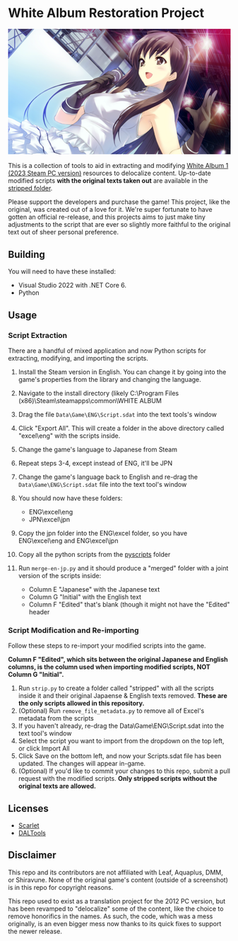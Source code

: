 # White Album Restoration Project

![img](yuki.png)

This is a collection of tools to aid in extracting and modifying [White Album 1 (2023 Steam PC version)](https://vndb.org/r108248) resources to delocalize content. Up-to-date modified scripts **with the original texts taken out** are available in the [stripped folder](stripped/).

Please support the developers and purchase the game! This project, like the original, was created out of a love for it. We're super fortunate to have gotten an official re-release, and this projects aims to just make tiny adjustments to the script that are ever so slightly more faithful to the original text out of sheer personal preference.

## Building
You will need to have these installed:
- Visual Studio 2022 with .NET Core 6.
- Python

## Usage

### Script Extraction
There are a handful of mixed application and now Python scripts for extracting, modifying, and importing the scripts.

1) Install the Steam version in English. You can change it by going into the game's properties from the library and changing the language.
2) Navigate to the install directory (likely C:\Program Files (x86)\Steam\steamapps\common\WHITE ALBUM
3) Drag the file `Data\Game\ENG\Script.sdat` into the text tools's window
4) Click "Export All". This will create a folder in the above directory called "excel\eng\" with the scripts inside.
5) Change the game's language to Japanese from Steam
6) Repeat steps 3-4, except instead of ENG, it'll be JPN
7) Change the game's language back to English and re-drag the `Data\Game\ENG\Script.sdat` file into the text tool's window
8) You should now have these folders:
   - ENG\excel\eng
   - JPN\excel\jpn

9) Copy the jpn folder into the ENG\excel folder, so you have ENG\excel\eng and ENG\excel\jpn
10) Copy all the python scripts from the [pyscripts](pyscripts/) folder
11) Run `merge-en-jp.py` and it should produce a "merged" folder with a joint version of the scripts inside:
    - Column E "Japanese" with the Japanese text
    - Column G "Initial" with the English text
    - Column F "Edited" that's blank (though it might not have the "Edited" header

### Script Modification and Re-importing
Follow these steps to re-import your modified scripts into the game.

**Column F "Edited", which sits between the original Japanese and English columns, is the column used when importing modified scripts, NOT Column G "Initial".**

1) Run `strip.py` to create a folder called "stripped" with all the scripts inside it and their original Japaense & English texts removed. **These are the only scripts allowed in this repository.**
2) (Optional) Run `remove_file_metadata.py` to remove all of Excel's metadata from the scripts
3) If you haven't already, re-drag the Data\Game\ENG\Script.sdat into the text tool's window
4) Select the script you want to import from the dropdown on the top left, or click Import All
5) Click Save on the bottom left, and now your Scripts.sdat file has been updated. The changes will appear in-game.
6) (Optional) If you'd like to commit your changes to this repo, submit a pull request with the modified scripts. **Only stripped scripts without the original texts are allowed.**


## Licenses
- [Scarlet](https://github.com/xdanieldzd/Scarlet/blob/master/LICENSE.md)
- [DALTools](https://github.com/thesupersonic16/DALTools)

## Disclaimer
This repo and its contributors are not affiliated with Leaf, Aquaplus, DMM, or Shiravune. None of the original game's content (outside of a screenshot) is in this repo for copyright reasons.

This repo used to exist as a translation project for the 2012 PC version, but has been revamped to "delocalize" some of the content, like the choice to remove honorifics in the names. As such, the code, which was a mess originally, is an even bigger mess now thanks to its quick fixes to support the newer release.
